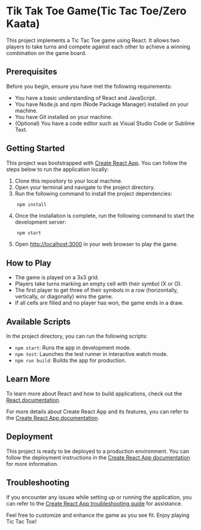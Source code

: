 # Tik Tak Toe Game(Tic Tac Toe/Zero Kaata)

This project implements a Tic Tac Toe game using React. It allows two players to take turns and compete against each other to achieve a winning combination on the game board.

## Prerequisites

Before you begin, ensure you have met the following requirements:

- You have a basic understanding of React and JavaScript.
- You have Node.js and npm (Node Package Manager) installed on your machine.
- You have Git installed on your machine.
- (Optional) You have a code editor such as Visual Studio Code or Sublime Text.


## Getting Started

This project was bootstrapped with [Create React App](https://github.com/facebook/create-react-app). You can follow the steps below to run the application locally:

1. Clone this repository to your local machine.
2. Open your terminal and navigate to the project directory.
3. Run the following command to install the project dependencies:

``` js
    npm install
```



4. Once the installation is complete, run the following command to start the development server:

```
    npm start
```


5. Open [http://localhost:3000](http://localhost:3000) in your web browser to play the game.

## How to Play

- The game is played on a 3x3 grid.
- Players take turns marking an empty cell with their symbol (X or O).
- The first player to get three of their symbols in a row (horizontally, vertically, or diagonally) wins the game.
- If all cells are filled and no player has won, the game ends in a draw.

## Available Scripts

In the project directory, you can run the following scripts:

- `npm start`: Runs the app in development mode.
- `npm test`: Launches the test runner in interactive watch mode.
- `npm run build`: Builds the app for production.

## Learn More

To learn more about React and how to build applications, check out the [React documentation](https://reactjs.org/).

For more details about Create React App and its features, you can refer to the [Create React App documentation](https://facebook.github.io/create-react-app/docs/getting-started).

## Deployment

This project is ready to be deployed to a production environment. You can follow the deployment instructions in the [Create React App documentation](https://facebook.github.io/create-react-app/docs/deployment) for more information.

## Troubleshooting

If you encounter any issues while setting up or running the application, you can refer to the [Create React App troubleshooting guide](https://facebook.github.io/create-react-app/docs/troubleshooting) for assistance.

Feel free to customize and enhance the game as you see fit. Enjoy playing Tic Tac Toe!
